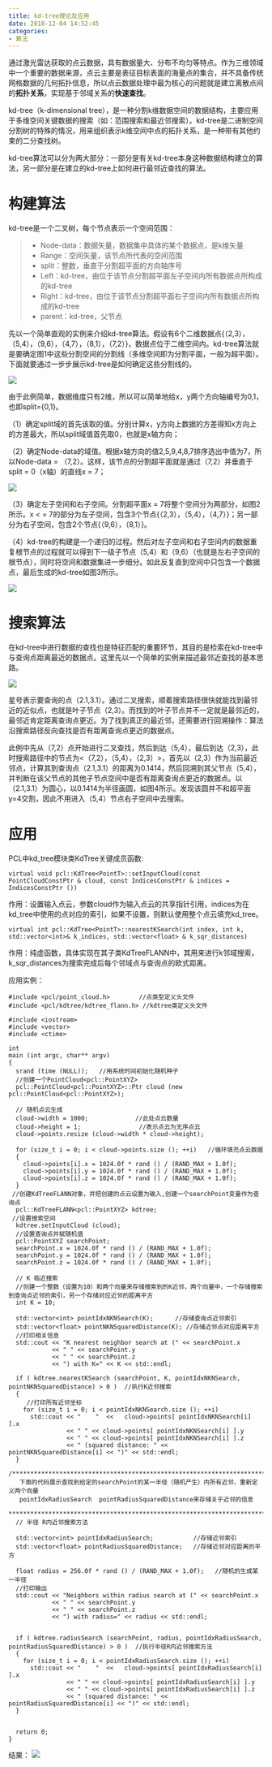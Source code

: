 ```yaml
---
title: kd-tree理论及应用
date: 2018-12-04 14:52:45
categories: 
- 算法
---
```


通过激光雷达获取的点云数据，具有数据量大、分布不均匀等特点。作为三维领域中一个重要的数据来源，点云主要是表征目标表面的海量点的集合，并不具备传统网格数据的几何拓扑信息，所以点云数据处理中最为核心的问题就是建立离散点间的**拓扑关系**，实现基于邻域关系的**快速查找**。

kd-tree（k-dimensional tree），是一种分割k维数据空间的数据结构，主要应用于多维空间关键数据的搜索（如：范围搜索和最近邻搜索）。kd-tree是二进制空间分割树的特殊的情况，用来组织表示k维空间中点的拓扑关系，是一种带有其他约束的二分查找树。

kd-tree算法可以分为两大部分：一部分是有关kd-tree本身这种数据结构建立的算法，另一部分是在建立的kd-tree上如何进行最邻近查找的算法。

# 构建算法

kd-tree是一个二叉树，每个节点表示一个空间范围：
> * Node-data：数据矢量，数据集中具体的某个数据点，是k维矢量
> * Range：空间矢量，该节点所代表的空间范围
> * split：整数，垂直于分割超平面的方向轴序号
> * Left：kd-tree，由位于该节点分割超平面左子空间内所有数据点所构成的kd-tree
> * Right：kd-tree，由位于该节点分割超平面右子空间内所有数据点所构成的kd-tree
> * parent：kd-tree，父节点

先以一个简单直观的实例来介绍kd-tree算法。假设有6个二维数据点{（2,3），（5,4），（9,6），（4,7），（8,1），（7,2）}，数据点位于二维空间内。kd-tree算法就是要确定图1中这些分割空间的分割线（多维空间即为分割平面，一般为超平面）。下面就要通过一步步展示kd-tree是如何确定这些分割线的。

![](https://raw.githubusercontent.com/Leooo48/markdownimages/master/p1.png)

由于此例简单，数据维度只有2维，所以可以简单地给x，y两个方向轴编号为0,1，也即split={0,1}。

（1）确定split域的首先该取的值。分别计算x，y方向上数据的方差得知x方向上的方差最大，所以split域值首先取0，也就是x轴方向；

（2）确定Node-data的域值。根据x轴方向的值2,5,9,4,8,7排序选出中值为7，所以Node-data = （7,2）。这样，该节点的分割超平面就是通过（7,2）并垂直于split = 0（x轴）的直线x = 7；

![](https://raw.githubusercontent.com/Leooo48/markdownimages/master/p2.png)

（3）确定左子空间和右子空间。分割超平面x = 7将整个空间分为两部分，如图2所示。x < = 7的部分为左子空间，包含3个节点{（2,3），（5,4），（4,7）}；另一部分为右子空间，包含2个节点{（9,6），（8,1）}。

（4）kd-tree的构建是一个递归的过程。然后对左子空间和右子空间内的数据重复根节点的过程就可以得到下一级子节点（5,4）和（9,6）（也就是左右子空间的根节点），同时将空间和数据集进一步细分。如此反复直到空间中只包含一个数据点，最后生成的kd-tree如图3所示。

![](https://raw.githubusercontent.com/Leooo48/markdownimages/master/p3.png)

# 搜索算法

在kd-tree中进行数据的查找也是特征匹配的重要环节，其目的是检索在kd-tree中与查询点距离最近的数据点。这里先以一个简单的实例来描述最邻近查找的基本思路。

![](https://raw.githubusercontent.com/Leooo48/markdownimages/master/p4.png)

星号表示要查询的点（2.1,3.1）。通过二叉搜索，顺着搜索路径很快就能找到最邻近的近似点，也就是叶子节点（2,3）。而找到的叶子节点并不一定就是最邻近的，最邻近肯定距离查询点更近。为了找到真正的最近邻，还需要进行回溯操作：算法沿搜索路径反向查找是否有距离查询点更近的数据点。

此例中先从（7,2）点开始进行二叉查找，然后到达（5,4），最后到达（2,3），此时搜索路径中的节点为<（7,2），（5,4），（2,3）>，首先以（2,3）作为当前最近邻点，计算其到查询点（2.1,3.1）的距离为0.1414，然后回溯到其父节点（5,4），并判断在该父节点的其他子节点空间中是否有距离查询点更近的数据点。以（2.1,3.1）为圆心，以0.1414为半径画圆，如图4所示。发现该圆并不和超平面y=4交割，因此不用进入（5,4）节点右子空间中去搜索。

# 应用

PCL中kd_tree模块类KdTree关键成员函数:

```
virtual void pcl::KdTree<PointT>::setInputCloud(const PointCloudConstPtr & cloud, const IndicesConstPtr & indices = IndicesConstPtr ())	 
```
作用：设置输入点云，参数cloud作为输入点云的共享指针引用，indices为在kd_tree中使用的点对应的索引，如果不设置，则默认使用整个点云填充kd_tree。 


```
virtual int pcl::KdTree<PointT>::nearestKSearch(int index, int k, std::vector<int>& k_indices, std::vector<float> & k_sqr_distances)		
```
作用：纯虚函数，具体实现在其子类KdTreeFLANN中，其用来进行k邻域搜索，k_sqr_distances为搜索完成后每个邻域点与查询点的欧式距离。

应用实例：
```
#include <pcl/point_cloud.h>        //点类型定义头文件
#include <pcl/kdtree/kdtree_flann.h> //kdtree类定义头文件

#include <iostream>
#include <vector>
#include <ctime>

int
main (int argc, char** argv)
{
  srand (time (NULL));   //用系统时间初始化随机种子
  //创建一个PointCloud<pcl::PointXYZ>
  pcl::PointCloud<pcl::PointXYZ>::Ptr cloud (new pcl::PointCloud<pcl::PointXYZ>);

  // 随机点云生成
  cloud->width = 1000;             //此处点云数量
  cloud->height = 1;                //表示点云为无序点云
  cloud->points.resize (cloud->width * cloud->height);

  for (size_t i = 0; i < cloud->points.size (); ++i)   //循环填充点云数据
  {
    cloud->points[i].x = 1024.0f * rand () / (RAND_MAX + 1.0f);
    cloud->points[i].y = 1024.0f * rand () / (RAND_MAX + 1.0f);
    cloud->points[i].z = 1024.0f * rand () / (RAND_MAX + 1.0f);
  }
 //创建KdTreeFLANN对象，并把创建的点云设置为输入,创建一个searchPoint变量作为查询点
  pcl::KdTreeFLANN<pcl::PointXYZ> kdtree;
 //设置搜索空间
  kdtree.setInputCloud (cloud);
  //设置查询点并赋随机值
  pcl::PointXYZ searchPoint;
  searchPoint.x = 1024.0f * rand () / (RAND_MAX + 1.0f);
  searchPoint.y = 1024.0f * rand () / (RAND_MAX + 1.0f);
  searchPoint.z = 1024.0f * rand () / (RAND_MAX + 1.0f);

  // K 临近搜索
  //创建一个整数（设置为10）和两个向量来存储搜索到的K近邻，两个向量中，一个存储搜索到查询点近邻的索引，另一个存储对应近邻的距离平方
  int K = 10;

  std::vector<int> pointIdxNKNSearch(K);      //存储查询点近邻索引
  std::vector<float> pointNKNSquaredDistance(K); //存储近邻点对应距离平方
  //打印相关信息
  std::cout << "K nearest neighbor search at (" << searchPoint.x 
            << " " << searchPoint.y 
            << " " << searchPoint.z
            << ") with K=" << K << std::endl;

  if ( kdtree.nearestKSearch (searchPoint, K, pointIdxNKNSearch, pointNKNSquaredDistance) > 0 )  //执行K近邻搜索
  {
     //打印所有近邻坐标
    for (size_t i = 0; i < pointIdxNKNSearch.size (); ++i)
      std::cout << "    "  <<   cloud->points[ pointIdxNKNSearch[i] ].x 
                << " " << cloud->points[ pointIdxNKNSearch[i] ].y 
                << " " << cloud->points[ pointIdxNKNSearch[i] ].z 
                << " (squared distance: " << pointNKNSquaredDistance[i] << ")" << std::endl;
  }
  /**********************************************************************************
   下面的代码展示查找到给定的searchPoint的某一半径（随机产生）内所有近邻，重新定义两个向量
   pointIdxRadiusSearch  pointRadiusSquaredDistance来存储关于近邻的信息
   ********************************************************************************/
  // 半径 R内近邻搜索方法

  std::vector<int> pointIdxRadiusSearch;           //存储近邻索引
  std::vector<float> pointRadiusSquaredDistance;   //存储近邻对应距离的平方

  float radius = 256.0f * rand () / (RAND_MAX + 1.0f);   //随机的生成某一半径
  //打印输出
  std::cout << "Neighbors within radius search at (" << searchPoint.x 
            << " " << searchPoint.y 
            << " " << searchPoint.z
            << ") with radius=" << radius << std::endl;


  if ( kdtree.radiusSearch (searchPoint, radius, pointIdxRadiusSearch, pointRadiusSquaredDistance) > 0 )  //执行半径R内近邻搜索方法
  {
    for (size_t i = 0; i < pointIdxRadiusSearch.size (); ++i)
      std::cout << "    "  <<   cloud->points[ pointIdxRadiusSearch[i] ].x 
                << " " << cloud->points[ pointIdxRadiusSearch[i] ].y 
                << " " << cloud->points[ pointIdxRadiusSearch[i] ].z 
                << " (squared distance: " << pointRadiusSquaredDistance[i] << ")" << std::endl;
  }


  return 0;
}
```

结果：
![](https://raw.githubusercontent.com/Leooo48/markdownimages/master/p5.png)